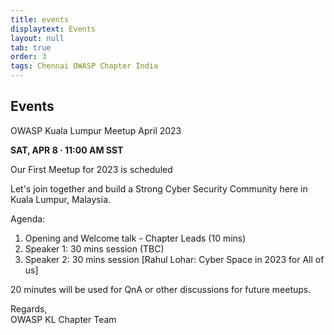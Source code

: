 ```yaml
---
title: events
displaytext: Events
layout: null
tab: true
order: 3
tags: Chennai OWASP Chapter India
---
```


## Events

OWASP Kuala Lumpur Meetup April 2023

<b> SAT, APR 8 · 11:00 AM SST</b></br>

Our First Meetup for 2023 is scheduled

Let's join together and build a Strong Cyber Security Community here in Kuala Lumpur, Malaysia.

Agenda:
1. Opening and Welcome talk - Chapter Leads (10 mins)
2. Speaker 1: 30 mins session (TBC)
3. Speaker 2: 30 mins session [Rahul Lohar: Cyber Space in 2023 for All of us]

20 minutes will be used for QnA or other discussions for future meetups.

Regards,</br>
OWASP KL Chapter Team
